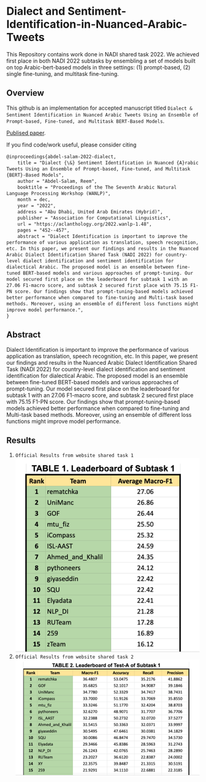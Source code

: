 # Dialect and Sentiment-Identification-in-Nuanced-Arabic-Tweets
This Repository contains work done in NADI shared task 2022.  We achieved first place in both NADI 2022 subtasks by ensembling a set of models built on top Arabic-bert-based models in three settings: (1) prompt-based, (2) single fine-tuning, and multitask fine-tuning.


## Overview
This github is an implementation for accepted manuscript titled `Dialect & Sentiment Identification in Nuanced Arabic Tweets Using an Ensemble of Prompt-based, Fine-tuned, and Multitask BERT-Based Models`.


[Publised paper](https://aclanthology.org/2022.wanlp-1.48.pdf).



If you find code/work useful, please consider citing
```
@inproceedings{abdel-salam-2022-dialect,
    title = "Dialect {\&} Sentiment Identification in Nuanced {A}rabic Tweets Using an Ensemble of Prompt-based, Fine-tuned, and Multitask {BERT}-Based Models",
    author = "Abdel-Salam, Reem",
    booktitle = "Proceedings of the The Seventh Arabic Natural Language Processing Workshop (WANLP)",
    month = dec,
    year = "2022",
    address = "Abu Dhabi, United Arab Emirates (Hybrid)",
    publisher = "Association for Computational Linguistics",
    url = "https://aclanthology.org/2022.wanlp-1.48",
    pages = "452--457",
    abstract = "Dialect Identification is important to improve the performance of various application as translation, speech recognition, etc. In this paper, we present our findings and results in the Nuanced Arabic Dialect Identification Shared Task (NADI 2022) for country-level dialect identification and sentiment identification for dialectical Arabic. The proposed model is an ensemble between fine-tuned BERT-based models and various approaches of prompt-tuning. Our model secured first place on the leaderboard for subtask 1 with an 27.06 F1-macro score, and subtask 2 secured first place with 75.15 F1-PN score. Our findings show that prompt-tuning-based models achieved better performance when compared to fine-tuning and Multi-task based methods. Moreover, using an ensemble of different loss functions might improve model performance.",
}
```

## Abstract

Dialect Identification is important to improve the performance of various application as translation, speech recognition, etc. In this paper, we present our findings and results in the Nuanced Arabic Dialect Identification Shared Task (NADI 2022) for country-level dialect identification and sentiment identification for dialectical Arabic. The proposed model is an ensemble between fine-tuned BERT-based models and various approaches of prompt-tuning.
Our model secured first place on the leaderboard for subtask 1 with an 27.06 F1-macro
score, and subtask 2 secured first place with 75.15 F1-PN score. Our findings show that
prompt-tuning-based models achieved better performance when compared to fine-tuning and
Multi-task based methods. Moreover, using an ensemble of different loss functions might improve model performance.

## Results
1. `Official Results from website shared task 1`
![Alt text](Results/task_1.png?raw=true "Title")
2. `Official Results from website shared task 2`
![Alt text](Results/task_2.png?raw=true "Title")

